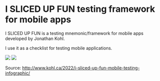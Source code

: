 # I SLICED UP FUN testing framework for mobile apps

I SLICED UP FUN is a testing mnemonic/framework for mobile apps developed by Jonathan Kohl.

I use it as a checklist for testing mobile applications.

<img src="https://github.com/lana-20/mobile-testing-checklist/blob/main/islicedupfun_jonathankohl-1.png">

<img src="https://github.com/lana-20/mobile-testing-checklist/blob/main/Mobile%20Apps%20Testing%20-%20I%20SLICED%20UP%20FUN.png">

Source: http://www.kohl.ca/2022/i-sliced-up-fun-mobile-testing-infographic/
